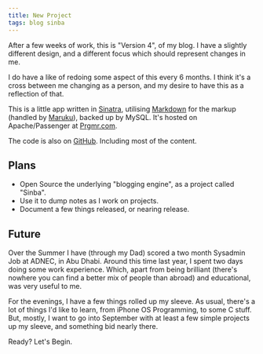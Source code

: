 ```yaml
---
title: New Project
tags: blog sinba
---
```


After a few weeks of work, this is "Version 4", of my blog. I have a slightly different design, and a different focus which should represent changes in me.

I do have a like of redoing some aspect of this every 6 months. I think it's a cross between me changing as a person, and my desire to have this as a reflection of that.

This is a little app written in [Sinatra](http://www.sinatrarb.com/ "Sinatra"), utilising [Markdown](http://daringfireball.net/projects/markdown/ "Daring Fireball: Markdown") for the markup (handled by [Maruku](http://github.com/nex3/maruku "nex3's maruku at master - GitHub")), backed up by MySQL. It's hosted on Apache/Passenger at [Prgmr.com](http://prgmr.com/xen/ "Linux and NetBSD Xen VPS hosting.").

The code is also on [GitHub](http://github.com/nickcharlton/nickcharlton.net "nickcharlton's nickcharlton.net at master - GitHub"). Including most of the content.

## Plans

* Open Source the underlying "blogging engine", as a project called "Sinba".
* Use it to dump notes as I work on projects.
* Document a few things released, or nearing release.

## Future

Over the Summer I have (through my Dad) scored a two month Sysadmin Job at ADNEC, in Abu Dhabi. Around this time last year, I spent two days doing some work experience. Which, apart from being brilliant (there's nowhere you can find a better mix of people than abroad) and educational, was very useful to me. 

For the evenings, I have a few things rolled up my sleeve. As usual, there's a lot of things I'd like to learn, from iPhone OS Programming, to some C stuff. But, mostly, I want to go into September with at least a few simple projects up my sleeve, and something bid nearly there.

Ready? Let's Begin.

